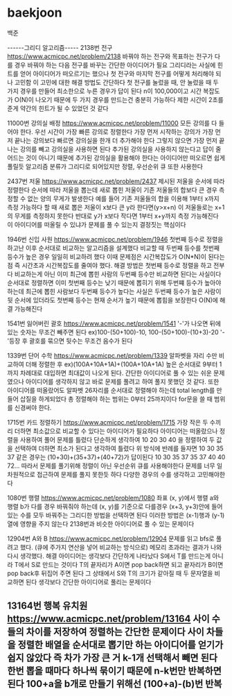 # baekjoon

백준

------그리디 알고리즘-----
2138번 전구 https://www.acmicpc.net/problem/2138
바꿔야 하는 전구와 목표하는 전구가 다를 경우 바꿔야 하는 다음 전구를 바꾸는 간단한 아이디어가 필요
그리디라는 사실에 힌트를 얻어 아이디어가 떠오르기는 했으나 첫 전구와 마지막 전구를 어떻게 처리해야 되나 고민함
이 고민에 대한 해결 방법도 간단하다 첫 전구를 눌렀을 때, 안 눌렀을 때 두 가지 경우를 만들어
최소한으로 누른 경우가 답이 된다
n이 100,000이고 시간 복잡도가 O(N)이 나오기 때문에 두 가지 경우를 만드는건 충분히 가능하다
제한 시간이 2초를 준게 약간의 힌트가 될 수 있었던 것 같다


11000번 강의실 배정 https://www.acmicpc.net/problem/11000
모든 강의를 다 들어야 한다. 우선 시간이 가장 빠른 강의로 정렬한다
가장 먼저 시작하는 강의가 가장 먼저 끝나는 강의보다 빠르면 강의실을 한개 더 추가해야 한다
그렇지 않으면 가장 먼저 끝나는 강의를 빼고 강의실을 사용하면 된다
추가된 강의실을 사용하지 않는다고 답이 줄어드는 것이 아니기 때문에 추가된 강의실을 활용해야 한다는
아이디어만 떠오르면 쉽게 풀릴듯 알고리즘 분류가 그리디로 되어있지만 정렬, 우선순위 큐 또한 사용한다

2437번 저울 https://www.acmicpc.net/problem/2437
제시된 저울을 순서에 따라 정렬한다 순서에 따라 저울을 뽑는데 
새로 뽑힌 저울이 기존 저울들의 합보다 큰 경우 측정할 수 없는 양의 무게가 발생한다
예를 들어 기존 저울들의 합을 이용해 1부터 x까지 측정 가능하다 할 때 
새로 뽑은 저울이 x보다 큰 y라 한다면(y>x+n)
이 저울들로는 x+1의 무게를 측정하지 못한다
반대로 y가 x보다 작다면 1부터 x+y까지 측정 가능해진다
이 아이디어를 떠올릴 수 있냐가 문제를 풀 수 있는지 결정짓는 핵심이다

1946번 신입 사원 https://www.acmicpc.net/problem/1946
첫번째 등수로 정렬을 하고난 이후 순서대로 비교하는 알고리즘을 설계했다
비교할 때 두번째 등수를 첫번째 등수가 높은 경우 일일히 비교하려 했다 
이때 문제점은 시간복잡도가 O(N*N)이 된다는 점 즉 시간초과 시간복잡도를 줄여야 했다.
해결 방법은 첫번째 등수로 정렬을 하고 전부다 비교하는게 아닌
이미 최근에 뽑힌 사람의 두번째 등수만 비교하면 된다는 사실이다 
순서대로 정렬하면 이미 첫번째 등수는 낮기 때문에 뽑히기 위해 두번쨰 등수가 높아야 하는데
최근에 뽑힌 사람보다 두번째 등수가 높다는 사실은 
두번째 등수가 높은 사람이 뒷 순서에 있더라도 첫번째 등수는 현재 순서가 높기 때문에 뽑힘을 보장한다
O(N)에 해결 가능해진다

1541번 잃어버린 괄호 https://www.acmicpc.net/problem/1541
'-'가 나오면 뒤에있는 숫자는 무조건 빼주면 된다
ex)100-(50+100)-10, 100-(50+100)-(10+3)-20
'-'등장 후 괄호를 묶으면 뒷수는 무조건 음수가 된다

1339번 단어 수학 https://www.acmicpc.net/problem/1339
알파벳을 자리 수만 비교하여 더해 정렬한 후 ex)(100A+10A+1A)+(100A+10A+1A)
높은 순서대로 9부터 1까지 차례대로 대입하면 최대값이 나오게 된다.
간단한 아이디어로 풀 수 있는 쉬운 문제였으나 
아이디어를 생각하지 않고 바로 문제를 풀려고 하여 풀지 못했던 것 같다.
또한 아이디어를 떠올랐어도 
알파벳 26자리를 순서대로 정렬해야 하는데 total length를 만들어 삽질을 하게되었다
총 정렬해야 하는 범위는 0부터 25까지이다 for문을 쓸 때 범위를 신경써야 한다.

1715번 카드 정렬하기 https://www.acmicpc.net/problem/1715
가장 작은 두 수끼리 더하면 최소값으로 비교할 수 있다는 아이디어가 필요하다
아이디어는 떠올랐으나 정렬을 사용하여 풀어 문제를 틀렸다
단순하게 생각하여 10 20 30 40 을 정렬하여 두 값을 선택하여 더하면 최소가 된다고 생각하여 틀렸다
위 방식에 반례를 들자면 10 30 35 37 같은 경우는 (10+30)+(35+37)+(40+72)가 답이된다
10 30 35 37
35 37 40
40 72...
따라서 문제를 풀기위해 정렬이 아닌 우선순위 큐를 사용해야한다
문제를 너무 일차원적으로 접근하여 문제를 풀지 못한듯 하다 
다양한 경우의 수를 생각하고 고민해야한다

1080번 행렬 https://www.acmicpc.net/problem/1080
좌표 (x, y)에서 행렬 a와 행렬 b가 다를 경우 바꿔줘야 하는데
(x, y)를 기준으로 다를경우 (x+3, y+3)안에 들어있는 수를 모두 바꿔주는 그리디한 방법을 선택하면 된다
이러한 방법은 (x-1)행과 (y-1)열에 영향을 주지 않는다
2138번과 비슷한 아이디어로 풀 수 있는 문제이다

12904번 A와 B https://www.acmicpc.net/problem/12904
문제를 읽고 bfs로 풀려고 했다. (큐에 주가지 연산을 넣어 비교하는 방식으로)
메모리 초과라는 결과가 나와 다시 생각했다. 
해결 아이디어는 생각보다 간단하게 나타났다
S에서 T를 만드는게 아니라 T에서 S로 만드는 것이다
T의 끝자리가 A이면 pop back하면 되고
끝자리가 B이면 pop back후 뒤집어 주면 된다
그 상태에서 S와 T의 크기가 같아질 때 두 문자열을 비교하면 된다
생각보다 간단한 아이디어로 풀리는 문제이다 

13164번 행복 유치원 https://www.acmicpc.net/problem/13164
사이 수들의 차이를 저장하여 정렬하는 간단한 문제이다
사이 차들을 정렬한 배열을 순서대로 뽑기만 하는 아이디어를 얻기가 쉽지 않았다
즉 차가 가장 큰 거 k-1개 선택해서 빼면 된다
한번 뽑을 때마다 하나씩 묶이기 때문에 n-k번만 반복하면 된다
100+a을 b개로 만들기 위해선 (100+a)-(b)번 반복
----------------------------------------------------------------------------
